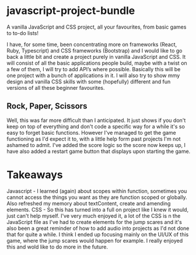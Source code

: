 # javascript-project-bundle

A vanilla JavaScript and CSS project, all your favourites, from basic games to to-do lists!

I have, for some time, been concentrating more on frameworks (React, Ruby, Typescript) and CSS frameworks (Bootstrap) and I would like to go back a little bit and create a project purely in vanilla JavaScript and CSS. It will consist of all the basic applications people build, maybe with a twist on a few of them, I will try to add API’s where possible. Basically this will be one project with a bunch of applications in it. I will also try to show mmy design and vanilla CSS skills with some (hopefully) different and fun versions of all these beginner favourites.

## Rock, Paper, Scissors

Well, this was far more difficult than I anticipated. It just shows if you don't keep on top of everything and don't code a specific way for a while it's so easy to forget basic functions. However I've managed to get the game functioning as I'd expect it to, with a little help form past projects I'm not ashamed to admit. I've added the score logic so the score now keeps up, I have also added a restart game button that displays upon starting the game.

# Takeaways

Javascript - I learned (again) about scopes within function, sometimes you cannot access the things you want as they are function scoped or globally. Also refreshed my memory about textContent, create and amending elements.
CSS - So this has turned into a full on project like I knew it would, just can't help myself. I've very much enjoyed it, a lot of the CSS is n the JavaScript file as I've had to create elements for the jump scares and it's also been a great reminder of how to add audio into projects as I'd not done that for quite a while. I think I ended up focusing mainly on the UI/UX of this game, where the jump scares would happen for example. I really enjoyed this and wold like to do more in the future.
